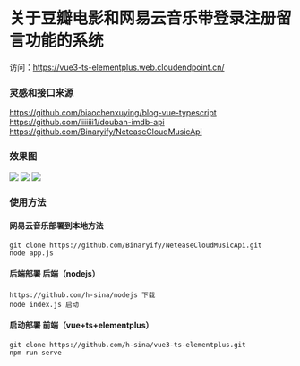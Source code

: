 # 关于豆瓣电影和网易云音乐带登录注册留言功能的系统
访问：https://vue3-ts-elementplus.web.cloudendpoint.cn/ 
### 灵感和接口来源
https://github.com/biaochenxuying/blog-vue-typescript<br>
https://github.com/iiiiiii1/douban-imdb-api<br>
https://github.com/Binaryify/NeteaseCloudMusicApi<br>
### 效果图
![](https://img-blog.csdnimg.cn/06e7f5d266834d329b9e27105908af66.gif)
![](https://img-blog.csdnimg.cn/23a6e18dac194230ad6abd152e60d3a4.gif)
![](https://img-blog.csdnimg.cn/c111543626c34a23a2944ced4b517647.gif)
### 使用方法
#### 网易云音乐部署到本地方法
```
git clone https://github.com/Binaryify/NeteaseCloudMusicApi.git
node app.js
```
#### 后端部署 后端（nodejs）
```
https://github.com/h-sina/nodejs 下载 
node index.js 启动 
```
#### 启动部署 前端（vue+ts+elementplus）
```
git clone https://github.com/h-sina/vue3-ts-elementplus.git 
npm run serve 
```
